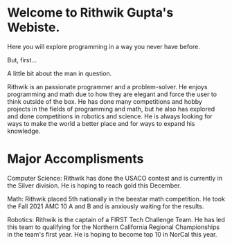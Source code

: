 # Welcome to Rithwik Gupta's Webiste.

Here you will explore programming in a way you never have before.

But, first...

A little bit about the man in question.

Rithwik is an passionate programmer and a problem-solver. He enjoys programming and math due to how they are elegant and force the user to think outside of the box. He has done many competitions and hobby projects in the fields of programming and math, but he also has explored and done competitions in robotics and science. He is always looking for ways to make the world a better place and for ways to expand his knowledge.

# Major Accomplisments

Computer Science: Rithwik has done the USACO contest and is currently in the Silver division. He is hoping to reach gold this December.

Math: Rithwik placed 5th nationally in the beestar math competition. He took the Fall 2021 AMC 10 A and B and is anxiously waiting for the results.

Robotics: Rithwik is the captain of a FIRST Tech Challenge Team. He has led this team to qualifying for the Northern California Regional Championships in the team's first year. He is hoping to become top 10 in NorCal this year.

